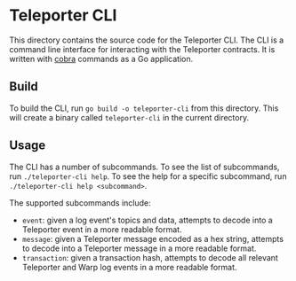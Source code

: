 # Teleporter CLI

This directory contains the source code for the Teleporter CLI. The CLI is a command line interface for interacting with the Teleporter contracts. It is written with [cobra](https://github.com/spf13/cobra) commands as a Go application.

## Build

To build the CLI, run `go build -o teleporter-cli` from this directory. This will create a binary called `teleporter-cli` in the current directory.

## Usage

The CLI has a number of subcommands. To see the list of subcommands, run `./teleporter-cli help`. To see the help for a specific subcommand, run `./teleporter-cli help <subcommand>`.

The supported subcommands include:

- `event`: given a log event's topics and data, attempts to decode into a Teleporter event in a more readable format.
- `message`: given a Teleporter message encoded as a hex string, attempts to decode into a Teleporter message in a more readable format.
- `transaction`: given a transaction hash, attempts to decode all relevant Teleporter and Warp log events in a more readable format.

